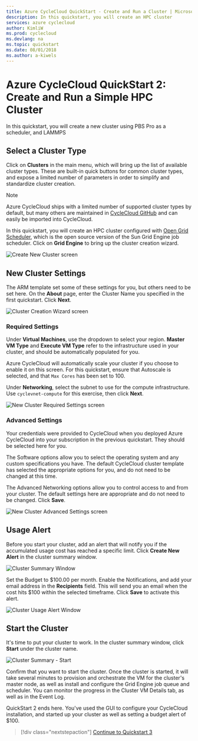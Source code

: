 ```yaml
---
title: Azure CycleCloud QuickStart - Create and Run a Cluster | Microsoft Docs
description: In this quickstart, you will create an HPC cluster
services: azure cyclecloud
author: KimliW
ms.prod: cyclecloud
ms.devlang: na
ms.topic: quickstart
ms.date: 08/01/2018
ms.author: a-kiwels
---
```


# Azure CycleCloud QuickStart 2: Create and Run a Simple HPC Cluster

In this quickstart, you will create a new cluster using PBS Pro as a scheduler, and LAMMPS

## Select a Cluster Type

Click on **Clusters** in the main menu, which will bring up the list of available cluster types. These are built-in quick buttons for common cluster types, and expose a limited number of parameters in order to simplify and standardize cluster creation.

> [!NOTE]
> Azure CycleCloud ships with a limited number of supported cluster types by default, but many others are maintained in [CycleCloud GitHub](https://github.com/cyclecloud) and can easily be imported into CycleCloud.

In this quickstart, you will create an HPC cluster configured with [Open Grid Scheduler](http://gridscheduler.sourceforge.net/), which is the open source version of the Sun Grid Engine job scheduler. Click on **Grid Engine** to bring up the cluster creation wizard.

![Create New Cluster screen](~/images/create-new-cluster.png)

## New Cluster Settings

The ARM template set some of these settings for you, but others need to be set here. On the **About** page, enter the Cluster Name you specified in the first quickstart. Click **Next**.

![Cluster Creation Wizard screen](~/images/quickstart-new-cluster.png)

### Required Settings

Under **Virtual Machines**, use the dropdown to select your region. **Master VM Type** and **Execute VM Type** refer to the infrastructure used in your cluster, and should be automatically populated for you.

Azure CycleCloud will automatically scale your cluster if you choose to enable it on this screen. For this quickstart, ensure that Autoscale is selected, and that `Max Cores` has been set to 100.

Under **Networking**, select the subnet to use for the compute infrastructure. Use `cyclevnet-compute` for this exercise, then click **Next**.

![New Cluster Required Settings screen](~/images/quickstart-required-settings.png)

### Advanced Settings

Your credentials were provided to CycleCloud when you deployed Azure CycleCloud into your subscription in the previous quickstart. They should be selected here for you.

The Software options allow you to select the operating system and any custom specifications you have. The default CycleCloud cluster template has selected the appropriate options for you, and do not need to be changed at this time.

The Advanced Networking options allow you to control access to and from your cluster. The default settings here are appropriate and do not need to be changed. Click **Save**.

![New Cluster Advanced Settings screen](~/images/quickstart-advanced-settings.png)

## Usage Alert

Before you start your cluster, add an alert that will notify you if the accumulated usage cost has reached a specific limit. Click **Create New Alert** in the cluster summary window.

![Cluster Summary Window](~/images/cluster-usage-alert.png)

Set the Budget to $100.00 per month. Enable the Notifications, and add your email address in the **Recipients** field. This will send you an email when the cost hits $100 within the selected timeframe. Click **Save** to activate this alert.

![Cluster Usage Alert Window](~/images/create-new-alert.png)

## Start the Cluster

It's time to put your cluster to work. In the cluster summary window, click **Start** under the cluster name.

![Cluster Summary - Start](~/images/start-cluster.png)

Confirm that you want to start the cluster. Once the cluster is started, it will take several minutes to provision and orchestrate the VM for the cluster's master node, as well as install and configure the Grid Engine job queue and scheduler. You can monitor the progress in the Cluster VM Details tab, as well as in the Event Log.

QuickStart 2 ends here. You've used the GUI to configure your CycleCloud installation, and started up your cluster as well as setting a budget alert of $100.

> [!div class="nextstepaction"]
> [Continue to Quickstart 3](quickstart-submit-jobs.md)
